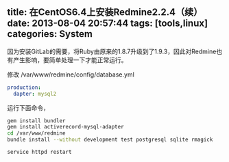 title: 在CentOS6.4上安装Redmine2.2.4（续）
date: 2013-08-04 20:57:44
tags: [tools,linux]
categories: System
---

因为安装GitLab的需要，将Ruby由原来的1.8.7升级到了1.9.3，因此对Redmine也有产生影响，要简单处理一下才能正常运行。

修改 /var/www/redmine/config/database.yml
```yaml
production:
  dapter: mysql2
```

运行下面命令，
```bash
gem install bundler
gem install activerecord-mysql-adapter
cd /var/www/redmine
bundle install --without development test postgresql sqlite rmagick

service httpd restart
```

